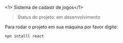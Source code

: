 <1> Sistema de cadastr de jogos</1>

> Status do projeto: em desenvolvimento

Para rodar o projeto em sua máquina por favor digite:

```
npn intalll react 
```
